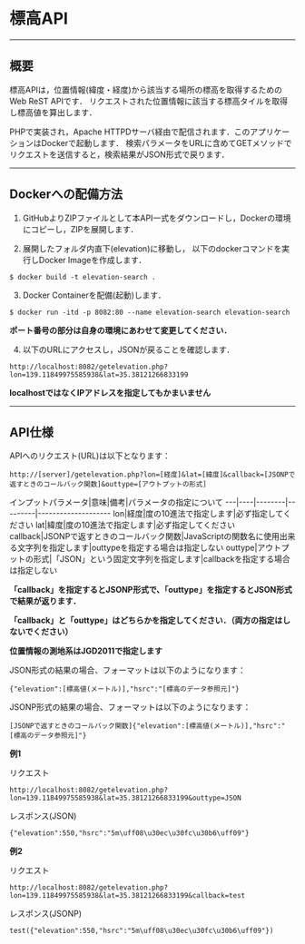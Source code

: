 # 標高API

----
## 概要

標高APIは，位置情報(緯度・経度)から該当する場所の標高を取得するためのWeb ReST APIです．
リクエストされた位置情報に該当する標高タイルを取得し標高値を算出します．

PHPで実装され，Apache HTTPDサーバ経由で配信されます．このアプリケーションはDockerで起動します．
検索パラメータをURLに含めてGETメソッドでリクエストを送信すると，検索結果がJSON形式で戻ります．


----
## Dockerへの配備方法

1. GitHubよりZIPファイルとして本API一式をダウンロードし，Dockerの環境にコピーし，ZIPを展開します．

2. 展開したフォルダ内直下(elevation)に移動し，
以下のdockerコマンドを実行しDocker Imageを作成します．
```
$ docker build -t elevation-search .
```

3. Docker Containerを配備(起動)します．
```
$ docker run -itd -p 8082:80 --name elevation-search elevation-search
```
**ポート番号の部分は自身の環境にあわせて変更してください．**

4. 以下のURLにアクセスし，JSONが戻ることを確認します．
```
http://localhost:8082/getelevation.php?lon=139.11849975585938&lat=35.38121266833199
```
**localhostではなくIPアドレスを指定してもかまいません**


----
## API仕様

APIへのリクエスト(URL)は以下となります：
```
http://[server]/getelevation.php?lon=[経度]&lat=[緯度]&callback=[JSONPで返すときのコールバック関数]&outtype=[アウトプットの形式]

```

インプットパラメータ|意味|備考|パラメータの指定について
---|----|--------|---------|--------------------
lon|経度|度の10進法で指定します|必ず指定してください
lat|緯度|度の10進法で指定します|必ず指定してください
callback|JSONPで返すときのコールバック関数|JavaScriptの関数名に使用出来る文字列を指定します|outtypeを指定する場合は指定しない
outtype|アウトプットの形式|「JSON」という固定文字列を指定します|callbackを指定する場合は指定しない

**「callback」を指定するとJSONP形式で、「outtype」を指定するとJSON形式で結果が返ります．**

**「callback」と「outtype」はどちらかを指定してください．（両方の指定はしないでください）**

**位置情報の測地系はJGD2011で指定します**


JSON形式の結果の場合、フォーマットは以下のようになります：
```
{"elevation":[標高値(メートル)],"hsrc":"[標高のデータ参照元]"}
```

JSONP形式の結果の場合、フォーマットは以下のようになります：
```
[JSONPで返すときのコールバック関数]{"elevation":[標高値(メートル)],"hsrc":"[標高のデータ参照元]"}
```


**例1**

リクエスト

```
http://localhost:8082/getelevation.php?lon=139.11849975585938&lat=35.38121266833199&outtype=JSON
```

レスポンス(JSON)

```
{"elevation":550,"hsrc":"5m\uff08\u30ec\u30fc\u30b6\uff09"}
```
**例2**

リクエスト

```
http://localhost:8082/getelevation.php?lon=139.11849975585938&lat=35.38121266833199&callback=test
```

レスポンス(JSONP)

```
test({"elevation":550,"hsrc":"5m\uff08\u30ec\u30fc\u30b6\uff09"})
```
